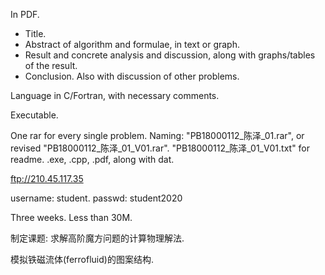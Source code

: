 In PDF.

- Title.
- Abstract of algorithm and formulae, in text or graph.
- Result and concrete analysis and discussion, along with graphs/tables of the result.
- Conclusion. Also with discussion of other problems.

Language in C/Fortran, with necessary comments.

Executable.

One rar for every single problem.
Naming: "PB18000112_陈泽_01.rar", or revised "PB18000112_陈泽_01_V01.rar". "PB18000112_陈泽_01_V01.txt" for readme. .exe, .cpp, .pdf, along with dat.

ftp://210.45.117.35

username: student. passwd: student2020

Three weeks. Less than 30M.


制定课题: 求解高阶魔方问题的计算物理解法.

模拟铁磁流体(ferrofluid)的图案结构.